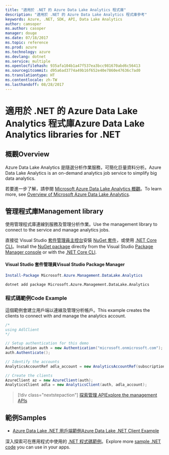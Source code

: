 ```yaml
---
title: "適用於 .NET 的 Azure Data Lake Analytics 程式庫"
description: "適用於 .NET 的 Azure Data Lake Analytics 程式庫參考"
keywords: Azure, .NET, SDK, API, Data Lake Analytics
author: camsoper
ms.author: casoper
manager: douge
ms.date: 07/18/2017
ms.topic: reference
ms.prod: azure
ms.technology: azure
ms.devlang: dotnet
ms.service: multiple
ms.openlocfilehash: 935afa104b1a47f537ea3bcc981670abd6c56413
ms.sourcegitcommit: d95a6ad3774a49b16f652e40e7860e47636c7ad0
ms.translationtype: HT
ms.contentlocale: zh-TW
ms.lasthandoff: 08/28/2017
---
```

# <a name="azure-data-lake-analytics-libraries-for-net"></a><span data-ttu-id="d1084-104">適用於 .NET 的 Azure Data Lake Analytics 程式庫</span><span class="sxs-lookup"><span data-stu-id="d1084-104">Azure Data Lake Analytics libraries for .NET</span></span>

## <a name="overview"></a><span data-ttu-id="d1084-105">概觀</span><span class="sxs-lookup"><span data-stu-id="d1084-105">Overview</span></span>

<span data-ttu-id="d1084-106">Azure Data Lake Analytics 是隨選分析作業服務，可簡化巨量資料分析。</span><span class="sxs-lookup"><span data-stu-id="d1084-106">Azure Data Lake Analytics is an on-demand analytics job service to simplify big data analytics.</span></span>

<span data-ttu-id="d1084-107">若要進一步了解，請參閱 [Microsoft Azure Data Lake Analytics 概觀](/azure/data-lake-analytics/data-lake-analytics-overview)。</span><span class="sxs-lookup"><span data-stu-id="d1084-107">To learn more, see [Overview of Microsoft Azure Data Lake Analytics](/azure/data-lake-analytics/data-lake-analytics-overview).</span></span>

## <a name="management-library"></a><span data-ttu-id="d1084-108">管理程式庫</span><span class="sxs-lookup"><span data-stu-id="d1084-108">Management library</span></span>

<span data-ttu-id="d1084-109">使用管理程式庫連線到服務及管理分析作業。</span><span class="sxs-lookup"><span data-stu-id="d1084-109">Use the management library to connect to the service and manage analytics jobs.</span></span>

<span data-ttu-id="d1084-110">直接從 Visual Studio [套件管理員主控台][PackageManager]安裝 [NuGet 套件](https://www.nuget.org/packages/Microsoft.Azure.Management.DataLake.Analytics)，或使用 [.NET Core CLI][DotNetCLI]。</span><span class="sxs-lookup"><span data-stu-id="d1084-110">Install the [NuGet package](https://www.nuget.org/packages/Microsoft.Azure.Management.DataLake.Analytics) directly from the Visual Studio [Package Manager console][PackageManager] or with the [.NET Core CLI][DotNetCLI].</span></span>

#### <a name="visual-studio-package-manager"></a><span data-ttu-id="d1084-111">Visual Studio 套件管理員</span><span class="sxs-lookup"><span data-stu-id="d1084-111">Visual Studio Package Manager</span></span>

```powershell
Install-Package Microsoft.Azure.Management.DataLake.Analytics
```

```bash
dotnet add package Microsoft.Azure.Management.DataLake.Analytics
```

### <a name="code-example"></a><span data-ttu-id="d1084-112">程式碼範例</span><span class="sxs-lookup"><span data-stu-id="d1084-112">Code Example</span></span>

<span data-ttu-id="d1084-113">這個範例會建立用戶端以連線及管理分析帳戶。</span><span class="sxs-lookup"><span data-stu-id="d1084-113">This example creates the clients to connect with and manage the analytics account.</span></span>

```csharp
/*
using AdlClient 
*/

// Setup authentication for this demo
Authentication auth = new Authentication("microsoft.onmicrosoft.com"); // change this to YOUR tenant
auth.Authenticate();

// Identify the accounts
AnalyticsAccountRef adla_account = new AnalyticsAccountRef(subscriptionId, resourceGroup, userName);

// Create the clients
AzureClient az = new AzureClient(auth);
AnalyticsClient adla = new AnalyticsClient(auth, adla_account);
```

> [!div class="nextstepaction"]
> [<span data-ttu-id="d1084-114">探索管理 API</span><span class="sxs-lookup"><span data-stu-id="d1084-114">Explore the management APIs</span></span>](/dotnet/api/overview/azure/datalakeanalytics/management)

## <a name="samples"></a><span data-ttu-id="d1084-115">範例</span><span class="sxs-lookup"><span data-stu-id="d1084-115">Samples</span></span>
* [<span data-ttu-id="d1084-116">Azure Data Lake .NET 用戶端範例</span><span class="sxs-lookup"><span data-stu-id="d1084-116">Azure Data Lake .NET Client Example</span></span>](https://azure.microsoft.com/en-us/resources/samples/data-lake-dotnet-client/)

<span data-ttu-id="d1084-117">深入探索可在應用程式中使用的 [.NET 程式碼範例](https://azure.microsoft.com/resources/samples/?platform=dotnet)。</span><span class="sxs-lookup"><span data-stu-id="d1084-117">Explore more [sample .NET code](https://azure.microsoft.com/resources/samples/?platform=dotnet) you can use in your apps.</span></span>

[PackageManager]: https://docs.microsoft.com/nuget/tools/package-manager-console
[DotNetCLI]: https://docs.microsoft.com/en-us/dotnet/core/tools/dotnet-add-package
